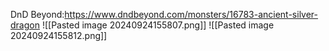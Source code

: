 DnD Beyond:https://www.dndbeyond.com/monsters/16783-ancient-silver-dragon
![[Pasted image 20240924155807.png]]
![[Pasted image 20240924155812.png]]